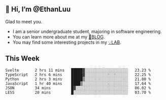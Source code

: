 ## 👋 Hi, I’m @EthanLuu

Glad to meet you.

- I am a senior undergraduate student, majoring in software engineering.
- You can learn more about me at my [📝BLOG](https://blog.ethanloo.cn).
- You may find some interesting projects in my [💡LAB](https://lab.ethanloo.cn).

## This Week
<!--START_SECTION:waka-->

```text
Svelte       2 hrs 11 mins   █████▓░░░░░░░░░░░░░░░░░░░   23.23 %
TypeScript   2 hrs 6 mins    █████▓░░░░░░░░░░░░░░░░░░░   22.25 %
Python       2 hrs 3 mins    █████▒░░░░░░░░░░░░░░░░░░░   21.80 %
JavaScript   1 hr 40 mins    ████▒░░░░░░░░░░░░░░░░░░░░   17.64 %
JSON         34 mins         █▓░░░░░░░░░░░░░░░░░░░░░░░   06.02 %
LESS         20 mins         █░░░░░░░░░░░░░░░░░░░░░░░░   03.70 %
```

<!--END_SECTION:waka-->
